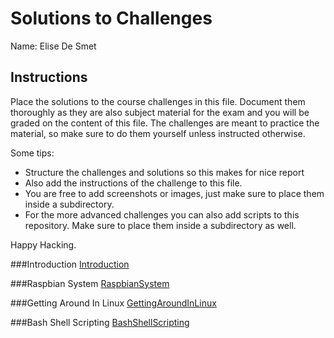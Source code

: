 # Solutions to Challenges

Name: Elise De Smet

## Instructions

Place the solutions to the course challenges in this file. Document them thoroughly as they are also subject material for the exam and you will be graded on the content of this file. The challenges are meant to practice the material, so make sure to do them yourself unless instructed otherwise.

Some tips:

* Structure the challenges and solutions so this makes for nice report
* Also add the instructions of the challenge to this file.
* You are free to add screenshots or images, just make sure to place them inside a subdirectory.
* For the more advanced challenges you can also add scripts to this repository. Make sure to place them inside a subdirectory as well.

Happy Hacking.

###Introduction
[Introduction](../Introduction.md)

###Raspbian System
[RaspbianSystem](../Raspbian-System.md)

###Getting Around In Linux
[GettingAroundInLinux](../GettingAroundInLinux.md)

###Bash Shell Scripting
[BashShellScripting](../BashShellScripting.md)